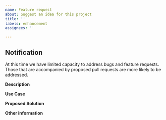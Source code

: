 ```yaml
---
name: Feature request
about: Suggest an idea for this project
title: ''
labels: enhancement
assignees: ''

---
```


## Notification
At this time we have limited capacity to address bugs and feature requests. Those that are accompanied by proposed
pull requests are more likely to be addressed.

[//]: #  (Before raising the feature request, please check to see if an existing feature request already exists.)


**Description**

[//]: #  (A short description of the feature you are proposing.)


**Use Case**

[//]: #  (Why do you need this feature?)


**Proposed Solution**

[//]: #  (Please include prototype/workaround/sketch/reference implementation.)


**Other information**

[//]: #  (detailed explanation, stacktraces, related issues, suggestions how to fix, links for us to have context, eg. associated pull-request, stackoverflow, slack, etc)